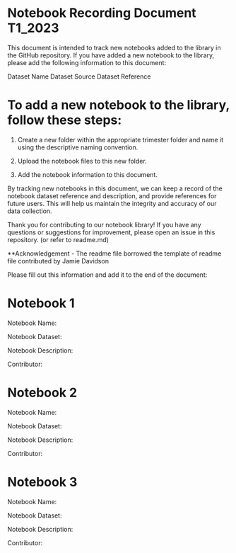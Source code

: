 # Notebook Recording Document T1_2023

This document is intended to track new notebooks added to the library in the GitHub repository. If you have added a new notebook to the library, please add the following information to this document:

Dataset Name Dataset Source Dataset Reference

# To add a new notebook to the library, follow these steps:

1. Create a new folder within the appropriate trimester folder and name it using the descriptive naming convention.

2. Upload the notebook files to this new folder.

3. Add the notebook information to this document.

By tracking new notebooks in this document, we can keep a record of the notebook dataset reference and description, and provide references for future users. This will help us maintain the integrity and accuracy of our data collection.

Thank you for contributing to our notebook library! If you have any questions or suggestions for improvement, please open an issue in this repository. (or refer to readme.md)

**Acknowledgement - The readme file borrowed the template of readme file contributed by Jamie Davidson

Please fill out this information and add it to the end of the document:

# Notebook 1
Notebook Name:

Notebook Dataset:

Notebook Description:

Contributor:

# Notebook 2
Notebook Name:

Notebook Dataset:

Notebook Description:

Contributor:

# Notebook 3
Notebook Name:

Notebook Dataset:

Notebook Description:

Contributor:

